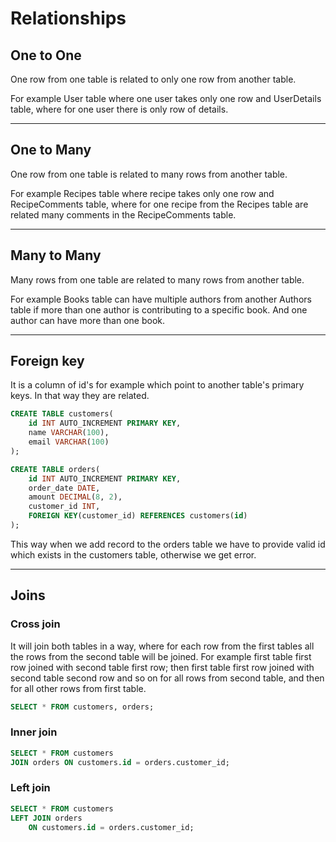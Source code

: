 # Relationships

## One to One

One row from one table is related to only one row from another table.

For example User table where one user takes only one row and UserDetails table, where for one user there is only row of details.

---

## One to Many

One row from one table is related to many rows from another table.

For example Recipes table where recipe takes only one row and RecipeComments table, where for one recipe from the Recipes table are related many comments in the RecipeComments table.

---

## Many to Many

Many rows from one table are related to many rows from another table.

For example Books table can have multiple authors from another Authors table if more than one author is contributing to a specific book. And one author can have more than one book.

---

## Foreign key

It is a column of id's for example which point to another table's primary keys. In that way they are related.

```sql
CREATE TABLE customers(
    id INT AUTO_INCREMENT PRIMARY KEY,
    name VARCHAR(100),
    email VARCHAR(100)
);

CREATE TABLE orders(
    id INT AUTO_INCREMENT PRIMARY KEY,
    order_date DATE,
    amount DECIMAL(8, 2),
    customer_id INT,
    FOREIGN KEY(customer_id) REFERENCES customers(id)
);
```

This way when we add record to the orders table we have to provide valid id which exists in the customers table, otherwise we get error.

---

## Joins

### Cross join

It will join both tables in a way, where for each row from the first tables all the rows from the second table will be joined. For example first table first row joined with second table first row; then first table first row joined with second table second row and so on for all rows from second table, and then for all other rows from first table.
```sql
SELECT * FROM customers, orders; 
```

### Inner join

```sql
SELECT * FROM customers
JOIN orders ON customers.id = orders.customer_id;
```

### Left join

```sql
SELECT * FROM customers
LEFT JOIN orders
    ON customers.id = orders.customer_id;
```
